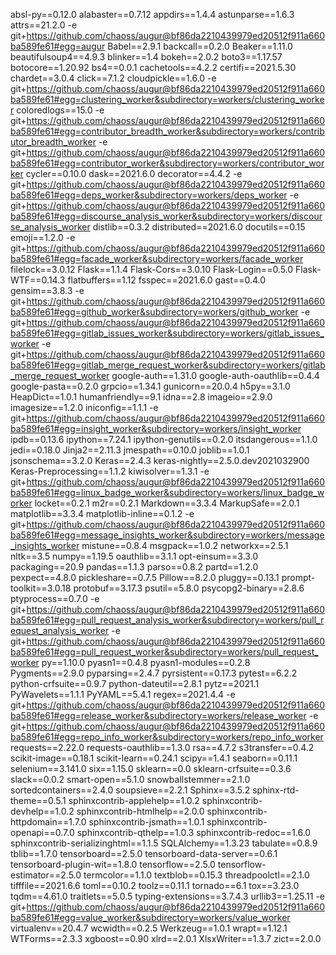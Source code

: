 absl-py==0.12.0
alabaster==0.7.12
appdirs==1.4.4
astunparse==1.6.3
attrs==21.2.0
-e git+https://github.com/chaoss/augur@bf86da2210439979ed20512f911a660ba589fe61#egg=augur
Babel==2.9.1
backcall==0.2.0
Beaker==1.11.0
beautifulsoup4==4.9.3
blinker==1.4
bokeh==2.0.2
boto3==1.17.57
botocore==1.20.92
bs4==0.0.1
cachetools==4.2.2
certifi==2021.5.30
chardet==3.0.4
click==7.1.2
cloudpickle==1.6.0
-e git+https://github.com/chaoss/augur@bf86da2210439979ed20512f911a660ba589fe61#egg=clustering_worker&subdirectory=workers/clustering_worker
coloredlogs==15.0
-e git+https://github.com/chaoss/augur@bf86da2210439979ed20512f911a660ba589fe61#egg=contributor_breadth_worker&subdirectory=workers/contributor_breadth_worker
-e git+https://github.com/chaoss/augur@bf86da2210439979ed20512f911a660ba589fe61#egg=contributor_worker&subdirectory=workers/contributor_worker
cycler==0.10.0
dask==2021.6.0
decorator==4.4.2
-e git+https://github.com/chaoss/augur@bf86da2210439979ed20512f911a660ba589fe61#egg=deps_worker&subdirectory=workers/deps_worker
-e git+https://github.com/chaoss/augur@bf86da2210439979ed20512f911a660ba589fe61#egg=discourse_analysis_worker&subdirectory=workers/discourse_analysis_worker
distlib==0.3.2
distributed==2021.6.0
docutils==0.15
emoji==1.2.0
-e git+https://github.com/chaoss/augur@bf86da2210439979ed20512f911a660ba589fe61#egg=facade_worker&subdirectory=workers/facade_worker
filelock==3.0.12
Flask==1.1.4
Flask-Cors==3.0.10
Flask-Login==0.5.0
Flask-WTF==0.14.3
flatbuffers==1.12
fsspec==2021.6.0
gast==0.4.0
gensim==3.8.3
-e git+https://github.com/chaoss/augur@bf86da2210439979ed20512f911a660ba589fe61#egg=github_worker&subdirectory=workers/github_worker
-e git+https://github.com/chaoss/augur@bf86da2210439979ed20512f911a660ba589fe61#egg=gitlab_issues_worker&subdirectory=workers/gitlab_issues_worker
-e git+https://github.com/chaoss/augur@bf86da2210439979ed20512f911a660ba589fe61#egg=gitlab_merge_request_worker&subdirectory=workers/gitlab_merge_request_worker
google-auth==1.31.0
google-auth-oauthlib==0.4.4
google-pasta==0.2.0
grpcio==1.34.1
gunicorn==20.0.4
h5py==3.1.0
HeapDict==1.0.1
humanfriendly==9.1
idna==2.8
imageio==2.9.0
imagesize==1.2.0
iniconfig==1.1.1
-e git+https://github.com/chaoss/augur@bf86da2210439979ed20512f911a660ba589fe61#egg=insight_worker&subdirectory=workers/insight_worker
ipdb==0.13.6
ipython==7.24.1
ipython-genutils==0.2.0
itsdangerous==1.1.0
jedi==0.18.0
Jinja2==2.11.3
jmespath==0.10.0
joblib==1.0.1
jsonschema==3.2.0
Keras==2.4.3
keras-nightly==2.5.0.dev2021032900
Keras-Preprocessing==1.1.2
kiwisolver==1.3.1
-e git+https://github.com/chaoss/augur@bf86da2210439979ed20512f911a660ba589fe61#egg=linux_badge_worker&subdirectory=workers/linux_badge_worker
locket==0.2.1
m2r==0.2.1
Markdown==3.3.4
MarkupSafe==2.0.1
matplotlib==3.3.4
matplotlib-inline==0.1.2
-e git+https://github.com/chaoss/augur@bf86da2210439979ed20512f911a660ba589fe61#egg=message_insights_worker&subdirectory=workers/message_insights_worker
mistune==0.8.4
msgpack==1.0.2
networkx==2.5.1
nltk==3.5
numpy==1.19.5
oauthlib==3.1.1
opt-einsum==3.3.0
packaging==20.9
pandas==1.1.3
parso==0.8.2
partd==1.2.0
pexpect==4.8.0
pickleshare==0.7.5
Pillow==8.2.0
pluggy==0.13.1
prompt-toolkit==3.0.18
protobuf==3.17.3
psutil==5.8.0
psycopg2-binary==2.8.6
ptyprocess==0.7.0
-e git+https://github.com/chaoss/augur@bf86da2210439979ed20512f911a660ba589fe61#egg=pull_request_analysis_worker&subdirectory=workers/pull_request_analysis_worker
-e git+https://github.com/chaoss/augur@bf86da2210439979ed20512f911a660ba589fe61#egg=pull_request_worker&subdirectory=workers/pull_request_worker
py==1.10.0
pyasn1==0.4.8
pyasn1-modules==0.2.8
Pygments==2.9.0
pyparsing==2.4.7
pyrsistent==0.17.3
pytest==6.2.2
python-crfsuite==0.9.7
python-dateutil==2.8.1
pytz==2021.1
PyWavelets==1.1.1
PyYAML==5.4.1
regex==2021.4.4
-e git+https://github.com/chaoss/augur@bf86da2210439979ed20512f911a660ba589fe61#egg=release_worker&subdirectory=workers/release_worker
-e git+https://github.com/chaoss/augur@bf86da2210439979ed20512f911a660ba589fe61#egg=repo_info_worker&subdirectory=workers/repo_info_worker
requests==2.22.0
requests-oauthlib==1.3.0
rsa==4.7.2
s3transfer==0.4.2
scikit-image==0.18.1
scikit-learn==0.24.1
scipy==1.4.1
seaborn==0.11.1
selenium==3.141.0
six==1.15.0
sklearn==0.0
sklearn-crfsuite==0.3.6
slack==0.0.2
smart-open==5.1.0
snowballstemmer==2.1.0
sortedcontainers==2.4.0
soupsieve==2.2.1
Sphinx==3.5.2
sphinx-rtd-theme==0.5.1
sphinxcontrib-applehelp==1.0.2
sphinxcontrib-devhelp==1.0.2
sphinxcontrib-htmlhelp==2.0.0
sphinxcontrib-httpdomain==1.7.0
sphinxcontrib-jsmath==1.0.1
sphinxcontrib-openapi==0.7.0
sphinxcontrib-qthelp==1.0.3
sphinxcontrib-redoc==1.6.0
sphinxcontrib-serializinghtml==1.1.5
SQLAlchemy==1.3.23
tabulate==0.8.9
tblib==1.7.0
tensorboard==2.5.0
tensorboard-data-server==0.6.1
tensorboard-plugin-wit==1.8.0
tensorflow==2.5.0
tensorflow-estimator==2.5.0
termcolor==1.1.0
textblob==0.15.3
threadpoolctl==2.1.0
tifffile==2021.6.6
toml==0.10.2
toolz==0.11.1
tornado==6.1
tox==3.23.0
tqdm==4.61.0
traitlets==5.0.5
typing-extensions==3.7.4.3
urllib3==1.25.11
-e git+https://github.com/chaoss/augur@bf86da2210439979ed20512f911a660ba589fe61#egg=value_worker&subdirectory=workers/value_worker
virtualenv==20.4.7
wcwidth==0.2.5
Werkzeug==1.0.1
wrapt==1.12.1
WTForms==2.3.3
xgboost==0.90
xlrd==2.0.1
XlsxWriter==1.3.7
zict==2.0.0
